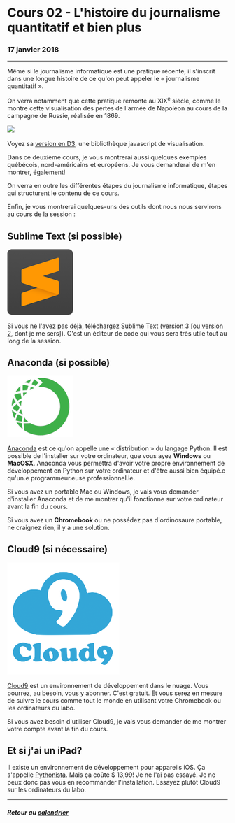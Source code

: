 # Cours 02 - L'histoire du journalisme quantitatif et bien plus

### 17 janvier 2018

---

Même si le journalisme informatique est une pratique récente, il s'inscrit dans une longue histoire de ce qu'on peut appeler le «&nbsp;journalisme quantitatif&nbsp;».

On verra notamment que cette pratique remonte au XIX<sup>e</sup> siècle, comme le montre cette visualisation des pertes de l'armée de Napoléon au cours de la campagne de Russie, réalisée en 1869.

[![](https://upload.wikimedia.org/wikipedia/commons/2/29/Minard.png)](https://upload.wikimedia.org/wikipedia/commons/2/29/Minard.png)

Voyez sa [version en D3](http://benschmidt.org/D3-trail/minard.html), une bibliothèque javascript de visualisation.

Dans ce deuxième cours, je vous montrerai aussi quelques exemples québécois, nord-américains et européens. Je vous demanderai de m'en montrer, également!

On verra en outre les différentes étapes du journalisme informatique, étapes qui structurent le contenu de ce cours.

Enfin, je vous montrerai quelques-uns des outils dont nous nous servirons au cours de la session&nbsp;:

## Sublime Text (si possible)

[![](/assets/sublimetext3.png)](https://www.sublimetext.com/3)

Si vous ne l'avez pas déjà, téléchargez Sublime Text ([version 3](https://www.sublimetext.com/3) [ou [version 2](https://www.sublimetext.com/2), dont je me sers]). C'est un éditeur de code qui vous sera très utile tout au long de la session.

## Anaconda (si possible)

[![](/assets/anaconda.png)](https://www.anaconda.com/)

[Anaconda](https://www.anaconda.com/download) est ce qu'on appelle une «&nbsp;distribution&nbsp;» du langage Python. Il est possible de l'installer sur votre ordinateur, que vous ayez **Windows** ou **MacOSX**. Anaconda vous permettra d'avoir votre propre environnement de développement en Python sur votre ordinateur et d'être aussi bien équipé.e qu'un.e programmeur.euse professionnel.le.

Si vous avez un portable Mac ou Windows, je vais vous demander d'installer Anaconda et de me montrer qu'il fonctionne sur votre ordinateur avant la fin du cours.

Si vous avez un **Chromebook** ou ne possédez pas d'ordinosaure portable, ne craignez rien, il y a une solution.

## Cloud9 (si nécessaire)

[![](/assets/c9.png)](http://c9.io)

[Cloud9](http://c9.io) est un environnement de développement dans le nuage. Vous pourrez, au besoin, vous y abonner. C'est gratuit. Et vous serez en mesure de suivre le cours comme tout le monde en utilisant votre Chromebook ou les ordinateurs du labo.

Si vous avez besoin d'utiliser Cloud9, je vais vous demander de me montrer votre compte avant la fin du cours.

## Et si j'ai un iPad?

Il existe un environnement de développement pour appareils iOS. Ça s'appelle [Pythonista](http://omz-software.com/pythonista/index.html). Mais ça coûte $&nbsp;13,99! Je ne l'ai pas essayé. Je ne peux donc pas vous en recommander l'installation. Essayez plutôt Cloud9 sur les ordinateurs du labo.

---

##### Retour au [calendrier](/calendrier.md)

